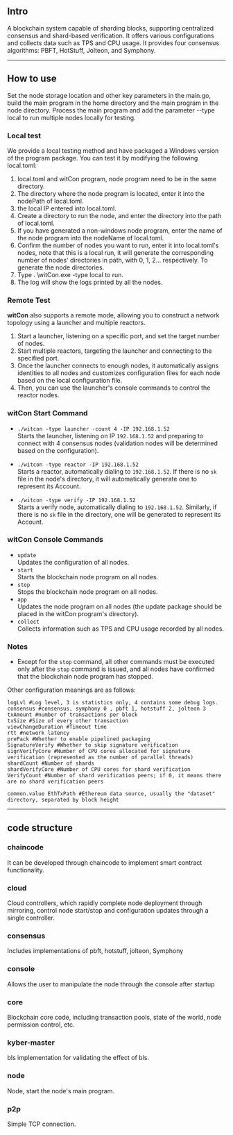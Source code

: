 ## Intro
A blockchain system capable of sharding blocks, supporting centralized consensus and shard-based verification. It offers various configurations and collects data such as TPS and CPU usage. It provides four consensus algorithms: PBFT, HotStuff, Jolteon, and Symphony.

-----------------------
## How to use

Set the node storage location and other key parameters in the main.go, build the main program in the home directory and the main program in the node directory. Process the main program and add the parameter --type local to run multiple nodes locally for testing.
### Local test
We provide a local testing method and have packaged a Windows version of the program package. You can test it by modifying the following local.toml:

1. local.toml and witCon program, node program need to be in the same directory.
2. The directory where the node program is located, enter it into the nodePath of local.toml.
3. the local IP entered into local.toml.
4. Create a directory to run the node, and enter the directory into the path of local.toml.
5. If you have generated a non-windows node program, enter the name of the node program into the nodeName of local.toml.
6. Confirm the number of nodes you want to run, enter it into local.toml's nodes, note that this is a local run, it will generate the corresponding number of nodes' directories in path, with 0, 1, 2... respectively. To generate the node directories.
7. Type . \witCon.exe -type local to run.
8. The log will show the logs printed by all the nodes.

### Remote Test
**witCon** also supports a remote mode, allowing you to construct a network topology using a launcher and multiple reactors.

1. Start a launcher, listening on a specific port, and set the target number of nodes.
2. Start multiple reactors, targeting the launcher and connecting to the specified port.
3. Once the launcher connects to enough nodes, it automatically assigns identities to all nodes and customizes configuration files for each node based on the local configuration file.
4. Then, you can use the launcher's console commands to control the reactor nodes.

### witCon Start Command
- `./witcon -type launcher -count 4 -IP 192.168.1.52`  
  Starts the launcher, listening on IP `192.168.1.52` and preparing to connect with 4 consensus nodes (validation nodes will be determined based on the configuration).

- `./witcon -type reactor -IP 192.168.1.52`  
  Starts a reactor, automatically dialing to `192.168.1.52`. If there is no `sk` file in the node's directory, it will automatically generate one to represent its Account.

- `./witcon -type verify -IP 192.168.1.52`  
  Starts a verify node, automatically dialing to `192.168.1.52`. Similarly, if there is no `sk` file in the directory, one will be generated to represent its Account.

### witCon Console Commands
- `update`  
  Updates the configuration of all nodes.
- `start`  
  Starts the blockchain node program on all nodes.
- `stop`  
  Stops the blockchain node program on all nodes.
- `app`  
  Updates the node program on all nodes (the update package should be placed in the witCon program's directory).
- `collect`  
  Collects information such as TPS and CPU usage recorded by all nodes.

### Notes
- Except for the `stop` command, all other commands must be executed only after the `stop` command is issued, and all nodes have confirmed that the blockchain node program has stopped.


Other configuration meanings are as follows:
```editorconfig
logLvl #Log level, 3 is statistics only, 4 contains some debug logs.
consensus #consensus, symphony 0 , pbft 1, hotstuff 2, jolteon 3
txAmount #number of transactions per block
txSize #Size of every other transaction
viewChangeDuration #Timeout time
rtt #network latency
prePack #Whether to enable pipelined packaging  
SignatureVerify #Whether to skip signature verification  
signVerifyCore #Number of CPU cores allocated for signature verification (represented as the number of parallel threads)  
shardCount #Number of shards  
shardVerifyCore #Number of CPU cores for shard verification  
VerifyCount #Number of shard verification peers; if 0, it means there are no shard verification peers 
```

```Hardcoded Configuration  
common.value EthTxPath #Ethereum data source, usually the "dataset" directory, separated by block height 
``` 
-----------------------
## code structure

### chaincode
It can be developed through chaincode to implement smart contract functionality.

### cloud
Cloud controllers, which rapidly complete node deployment through mirroring, control node start/stop and configuration updates through a single controller.

### consensus
Includes implementations of pbft, hotstuff, jolteon, Symphony

### console
Allows the user to manipulate the node through the console after startup

### core
Blockchain core code, including transaction pools, state of the world, node permission control, etc.

### kyber-master
bls implementation for validating the effect of bls.

### node 
Node, start the node's main program.

### p2p
Simple TCP connection.

